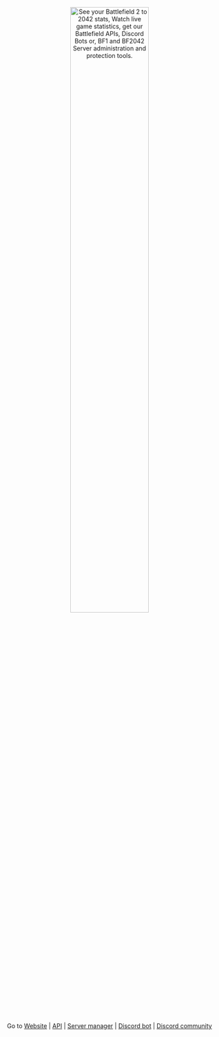 <div align="center">
  
  <img src="https://cdn.gametools.network/gametools/logo-big.svg" alt="See your Battlefield 2 to 2042 stats, Watch live game statistics, get our Battlefield APIs, Discord Bots or, BF1 and BF2042 Server administration and protection tools." width="60%" />
  
  Go to [Website](https://gametools.network/) | [API](https://api.gametools.network/docs) | [Server manager](https://manager.gametools.network/) | [Discord bot](https://top.gg/bot/714524944783900794) | [Discord community](https://discord.gametools.network/) 
  
</div>
